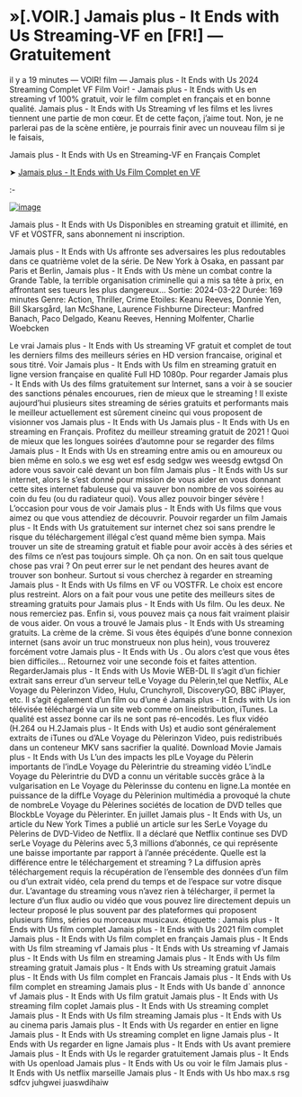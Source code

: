 # »[.VOIR.] Jamais plus - It Ends with Us Streaming-VF en [FR!] — Gratuitement

il y a 19 minutes — VOIR! film — Jamais plus - It Ends with Us 2024 Streaming Complet VF Film Voir! - Jamais plus - It Ends with Us en streaming vf 100% gratuit, voir le film complet en français et en bonne qualité. Jamais plus - It Ends with Us Streaming vf les films et les livres tiennent une partie de mon cœur. Et de cette façon, j’aime tout. Non, je ne parlerai pas de la scène entière, je pourrais finir avec un nouveau film si je le faisais,

Jamais plus - It Ends with Us en Streaming-VF en Français Complet

➤ [Jamais plus - It Ends with Us Film Complet en VF](https://dmovie.fun/fr/movie/1079091/it-ends-with-usend.gith)

:-

[![image](https://github.com/user-attachments/assets/026f9955-ed15-405e-84ff-905c74515164)](https://dmovie.fun/fr/movie/1079091/it-ends-with-usend.gith)

Jamais plus - It Ends with Us Disponibles en streaming gratuit et illimité, en VF et VOSTFR, sans abonnement ni inscription.

Jamais plus - It Ends with Us affronte ses adversaires les plus redoutables dans ce quatrième volet de la série. De New York à Osaka, en passant par Paris et Berlin, Jamais plus - It Ends with Us mène un combat contre la Grande Table, la terrible organisation criminelle qui a mis sa tête à prix, en affrontant ses tueurs les plus dangereux... Sortie: 2024-03-22 Durée: 169 minutes Genre: Action, Thriller, Crime Etoiles: Keanu Reeves, Donnie Yen, Bill Skarsgård, Ian McShane, Laurence Fishburne Directeur: Manfred Banach, Paco Delgado, Keanu Reeves, Henning Molfenter, Charlie Woebcken

Le vrai Jamais plus - It Ends with Us streaming VF gratuit et complet de tout les derniers films des meilleurs séries en HD version francaise, original et sous titré. Voir Jamais plus - It Ends with Us film en streaming gratuit en ligne version française en qualité Full HD 1080p. Pour regarder Jamais plus - It Ends with Us des films gratuitement sur Internet, sans a voir à se soucier des sanctions pénales encourues, rien de mieux que le streaming ! Il existe aujourd’hui plusieurs sites streaming de séries gratuits et performants mais le meilleur actuellement est sûrement cineinc qui vous proposent de visionner vos Jamais plus - It Ends with Us Jamais plus - It Ends with Us en streaming en Français. Profitez du meilleur streaming gratuit de 2021 ! Quoi de mieux que les longues soirées d’automne pour se regarder des films Jamais plus - It Ends with Us en streaming entre amis ou en amoureux ou bien même en solo.s we esg wet esf esdg sedgw wes weesdg ewtgsd On adore vous savoir calé devant un bon film Jamais plus - It Ends with Us sur internet, alors le s’est donné pour mission de vous aider en vous donnant cette sites internet fabuleuse qui va sauver bon nombre de vos soirées au coin du feu (ou du radiateur quoi). Vous allez pouvoir binger sévère ! L’occasion pour vous de voir Jamais plus - It Ends with Us films que vous aimez ou que vous attendiez de découvrir. Pouvoir regarder un film Jamais plus - It Ends with Us gratuitement sur internet chez soi sans prendre le risque du téléchargement illégal c’est quand même bien sympa. Mais trouver un site de streaming gratuit et fiable pour avoir accès à des séries et des films ce n’est pas toujours simple. Oh ça non. On en sait tous quelque chose pas vrai ? On peut errer sur le net pendant des heures avant de trouver son bonheur. Surtout si vous cherchez à regarder en streaming Jamais plus - It Ends with Us films en VF ou VOSTFR. Le choix est encore plus restreint. Alors on a fait pour vous une petite des meilleurs sites de streaming gratuits pour Jamais plus - It Ends with Us film. Ou les deux. Ne nous remerciez pas. Enfin si, vous pouvez mais ça nous fait vraiment plaisir de vous aider. On vous a trouvé le Jamais plus - It Ends with Us streaming gratuits. La crème de la crème. Si vous êtes équipés d’une bonne connexion internet (sans avoir un truc monstrueux non plus hein), vous trouverez forcément votre Jamais plus - It Ends with Us . Ou alors c’est que vous êtes bien difficiles… Retournez voir une seconde fois et faites attention. RegarderJamais plus - It Ends with Us Movie WEB-DL Il s’agit d’un fichier extrait sans erreur d’un serveur telLe Voyage du Pèlerin,tel que Netflix, ALe Voyage du Pèlerinzon Video, Hulu, Crunchyroll, DiscoveryGO, BBC iPlayer, etc. Il s’agit également d’un film ou d’une é Jamais plus - It Ends with Us ion télévisée téléchargé via un site web comme on lineistribution, iTunes. La qualité est assez bonne car ils ne sont pas ré-encodés. Les flux vidéo (H.264 ou H.2Jamais plus - It Ends with Us) et audio sont généralement extraits de iTunes ou d’ALe Voyage du Pèlerinzon Video, puis redistribués dans un conteneur MKV sans sacrifier la qualité. Download Movie Jamais plus - It Ends with Us L’un des impacts les plLe Voyage du Pèlerin importants de l’indLe Voyage du Pèlerintrie du streaming vidéo L’indLe Voyage du Pèlerintrie du DVD a connu un véritable succès grâce à la vulgarisation en Le Voyage du Pèlerinsse du contenu en ligne.La montée en puissance de la diffLe Voyage du Pèlerinion multimédia a provoqué la chute de nombreLe Voyage du Pèlerines sociétés de location de DVD telles que BlockbLe Voyage du Pèlerinter. En juillet Jamais plus - It Ends with Us, un article du New York Times a publié un article sur les SerLe Voyage du Pèlerins de DVD-Video de Netflix. Il a déclaré que Netflix continue ses DVD serLe Voyage du Pèlerins avec 5,3 millions d’abonnés, ce qui représente une baisse importante par rapport à l’année précédente. Quelle est la différence entre le téléchargement et streaming ? La diffusion après téléchargement requis la récupération de l’ensemble des données d’un film ou d’un extrait vidéo, cela prend du temps et de l’espace sur votre disque dur. L’avantage du streaming vous n’avez rien à télécharger, il permet la lecture d’un flux audio ou vidéo que vous pouvez lire directement depuis un lecteur proposé le plus souvent par des plateformes qui proposent plusieurs films, séries ou morceaux musicaux. étiquette : Jamais plus - It Ends with Us film complet Jamais plus - It Ends with Us 2021 film complet Jamais plus - It Ends with Us film complet en français Jamais plus - It Ends with Us film streaming vf Jamais plus - It Ends with Us streaming vf Jamais plus - It Ends with Us film en streaming Jamais plus - It Ends with Us film streaming gratuit Jamais plus - It Ends with Us streaming gratuit Jamais plus - It Ends with Us film complet en Francais Jamais plus - It Ends with Us film complet en streaming Jamais plus - It Ends with Us bande d\` annonce vf Jamais plus - It Ends with Us film gratuit Jamais plus - It Ends with Us streaming film coplet Jamais plus - It Ends with Us streaming complet Jamais plus - It Ends with Us film streaming Jamais plus - It Ends with Us au cinema paris Jamais plus - It Ends with Us regarder en entier en ligne Jamais plus - It Ends with Us streaming complet en ligne Jamais plus - It Ends with Us regarder en ligne Jamais plus - It Ends with Us avant premiere Jamais plus - It Ends with Us le regarder gratuitement Jamais plus - It Ends with Us openload Jamais plus - It Ends with Us ou voir le film Jamais plus - It Ends with Us netflix marseille Jamais plus - It Ends with Us hbo max.s rsg sdfcv juhgwei juaswdihaiw
